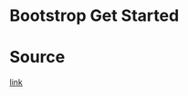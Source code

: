 # Bootstrop Get Started

# Source
[link](https://www.tutorialrepublic.com/twitter-bootstrap-tutorial/bootstrap-get-started.php)
